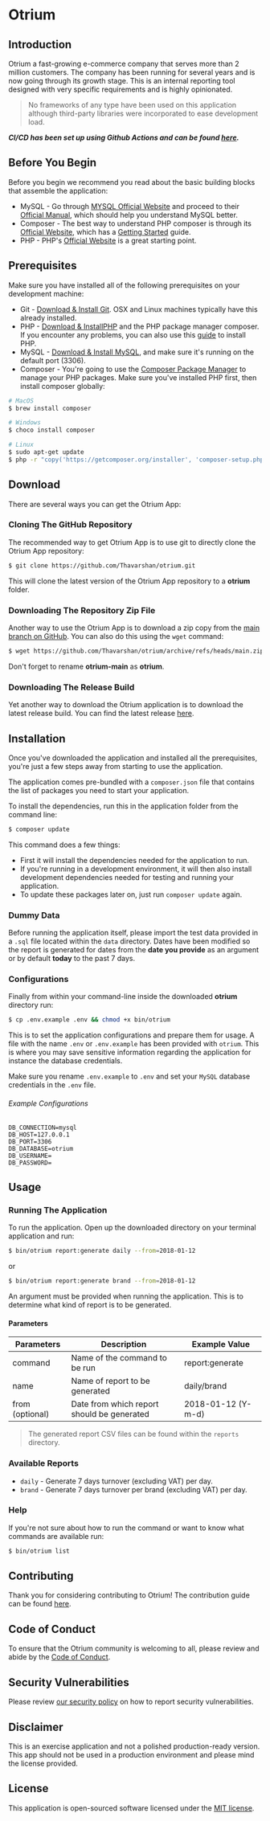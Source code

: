 # Otrium

## Introduction

Otrium a fast-growing e-commerce company that serves more than 2 million customers. The company has been running for several years and is now going through its growth stage. This is an internal reporting tool designed with very specific requirements and is highly opinionated.

> No frameworks of any type have been used on this application although third-party libraries were incorporated to ease development load.

***CI/CD has been set up using Github Actions and can be found [here](https://github.com/Thavarshan/otrium/actions).***

## Before You Begin
Before you begin we recommend you read about the basic building blocks that assemble the application:
* MySQL - Go through [MYSQL Official Website](https://www.mysql.com/) and proceed to their [Official Manual](https://dev.mysql.com/doc/), which should help you understand MySQL better.
* Composer - The best way to understand PHP composer is through its [Official Website](https://getcomposer.org/), which has a [Getting Started](https://getcomposer.org/doc/00-intro.md) guide.
* PHP - PHP's [Official Website](https://www.php.net/) is a great starting point.


## Prerequisites
Make sure you have installed all of the following prerequisites on your development machine:
* Git - [Download & Install Git](https://git-scm.com/downloads). OSX and Linux machines typically have this already installed.
* PHP - [Download & InstallPHP](https://www.php.net/downloads) and the PHP package manager composer. If you encounter any problems, you can also use this [guide](https://www.php.net/manual/en/install.php) to install PHP.
* MySQL - [Download & Install MySQL](https://www.mysql.com/downloads/), and make sure it's running on the default port (3306).
* Composer - You're going to use the [Composer Package Manager](https://getcomposer.org/) to manage your PHP packages. Make sure you've installed PHP first, then install composer globally:

```bash
# MacOS
$ brew install composer
```

```bash
# Windows
$ choco install composer
```

```bash
# Linux
$ sudo apt-get update
$ php -r "copy('https://getcomposer.org/installer', 'composer-setup.php');"
```

## Download

There are several ways you can get the Otrium App:

### Cloning The GitHub Repository

The recommended way to get Otrium App is to use git to directly clone the Otrium App repository:

```bash
$ git clone https://github.com/Thavarshan/otrium.git
```

This will clone the latest version of the Otrium App repository to a **otrium** folder.

### Downloading The Repository Zip File

Another way to use the Otrium App is to download a zip copy from the [main branch on GitHub](https://github.com/Thavarshan/otrium/archive/refs/heads/main.zip). You can also do this using the `wget` command:

```bash
$ wget https://github.com/Thavarshan/otrium/archive/refs/heads/main.zip -O otrium.zip; unzip otrium.zip; rm otrium.zip
```

Don't forget to rename **otrium-main** as **otrium**.

### Downloading The Release Build

Yet another way to download the Otrium application is to download the latest release build. You can find the latest release [here](https://github.com/Thavarshan/otrium/archive/refs/tags/v1.0.1.zip).

## Installation

Once you've downloaded the application and installed all the prerequisites, you're just a few steps away from starting to use the application.

The application comes pre-bundled with a `composer.json` file that contains the list of packages you need to start your application.

To install the dependencies, run this in the application folder from the command line:

```bash
$ composer update
```

This command does a few things:
* First it will install the dependencies needed for the application to run.
* If you're running in a development environment, it will then also install development dependencies needed for testing and running your application.
* To update these packages later on, just run `composer update` again.

### Dummy Data

Before running the application itself, please import the test data provided in a `.sql` file located within the `data` directory. Dates have been modified so the report is generated for dates from the **date you provide** as an argument or by default **today** to the past 7 days.

### Configurations

Finally from within your command-line inside the downloaded **otrium** directory run:

```bash
$ cp .env.example .env && chmod +x bin/otrium
```

This is to set the application configurations and prepare them for usage. A file with the name `.env` or `.env.example` has been provided with `otrium`. This is where you may save sensitive information regarding the application for instance the database credentials.

Make sure you rename `.env.example` to `.env` and set your `MySQL` database credentials in the `.env` file.

###### Example Configurations

```
DB_CONNECTION=mysql
DB_HOST=127.0.0.1
DB_PORT=3306
DB_DATABASE=otrium
DB_USERNAME=
DB_PASSWORD=
```

## Usage

### Running The Application

To run the application. Open up the downloaded directory on your terminal application and run:

```bash
$ bin/otrium report:generate daily --from=2018-01-12
```

or

```bash
$ bin/otrium report:generate brand --from=2018-01-12
```

An argument must be provided when running the application. This is to determine what kind of report is to be generated.

#### Parameters

| Parameters      | Description                                | Example Value          |
| --------------- | ------------------------------------------ | ---------------------- |
| command         | Name of the command to be run              | report:generate        |
| name            | Name of report to be generated             | daily/brand            |
| from (optional) | Date from which report should be generated | 2018-01-12 (Y-m-d)     |

> The generated report CSV files can be found within the `reports` directory.

### Available Reports

- `daily` - Generate 7 days turnover (excluding VAT) per day.
- `brand` - Generate 7 days turnover per brand (excluding VAT) per day.

### Help

If you're not sure about how to run the command or want to know what commands are available run:

```bash
$ bin/otrium list
```

## Contributing

Thank you for considering contributing to Otrium! The contribution guide can be found [here](.github/CONTRIBUTIONS).

## Code of Conduct

To ensure that the Otrium community is welcoming to all, please review and abide by the [Code of Conduct](.github/CODE_OF_CONDUCT.md).

## Security Vulnerabilities

Please review [our security policy](https://github.com/Thavarshan/otrium/security/policy) on how to report security vulnerabilities.

## Disclaimer

This is an exercise application and not a polished production-ready version. This app should not be used in a production environment and please mind the license provided.

## License

This application is open-sourced software licensed under the [MIT license](LICENSE.md).
